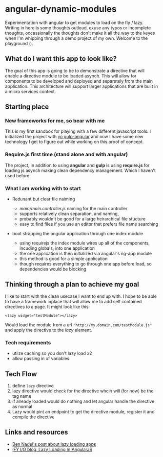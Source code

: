# angular-dynamic-modules
Experimentation with angular to get modules to load on the fly / lazy.
Writing in here is some thoughts outloud, exuse any typos or incomplete thoughts,
occassionally the thoughts don't make it all the way to the keyes when I'm
whipping through a demo project of my own.  Welcome to the playground :).

## What do I want this app to look like?
The goal of this app is going to be to demonstrate a directive that
will enable a directive module to be loaded asynch.  This will allow for
components to be developed and deployed and separately from the main application.
This architecture will support larger applications that are built in a micro services context.

## Starting place

### New frameworks for me, so bear with me

This is my first sandbox for playing with a few different javascript tools.
I initialized the project with [yo gulp-angular](https://github.com/Swiip/generator-gulp-angular)
and now I have some new technology I get to figure out while working on this  proof of concept.

### Require.js first time (stand alone and with angular)

The project, in addition to using **angular** and **gulp** is using **require.js** for loading js
asynch making clean dependency management.  Which I haven't used before.

### What I am working with to start

- Redunant but clear file naiming
    - *main/main.controller.js* naming for the main controller
    - supports relatively clean separation, and naming,
    - probably wouldn't be good for a large heirarchical file stucture
    - easy to find files if you use an editor that prefers file name searching

- boot strapping the angular application through one index module
    - using requirejs the index module wires up all of the components, incuding globals, into
      one application
    - the one application is then initialized via angular's ng-app module
    - this method is good for a simple application
    - though requires everything to go through one app before load, so dependencies would be blocking

## Thinking through a plan to achieve my goal

I like to start with the clean usecase I want to end up with.  I hope to be able to have a
framework inplace that will allow me to add self contained directives to a page.
It might look like this:

    <lazy widget="testModule"></lazy>

Would load the module from a url `"http://my.domain.com/testModule.js"`
and apply the directive to the *lazy* element.

### Tech requirements

- utilze caching so you don't lazy load x2
- allow passing in of variables

## Tech Flow

1. define `lazy` directive
2. lazy directive would check for the directive whcih will (for now) be the tag name
3. if already loaded would do nothing and let angular handle the directive as normal
4. Lazy would pint an endpoint to get the directive module, register it and compile the directive

## Links and resources

- [Ben Nadel's post about lazy loading apps](http://www.bennadel.com/blog/2553-loading-angularjs-components-after-your-application-has-been-bootstrapped.htm)
- [IFY I/O blog: Lazy Loading In AngularJS](http://ify.io/lazy-loading-in-angularjs/)


